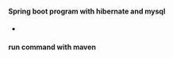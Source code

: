#### Spring boot program with hibernate and mysql 

* 


#### run command with maven
```$ mvn spring-boot:run
```


